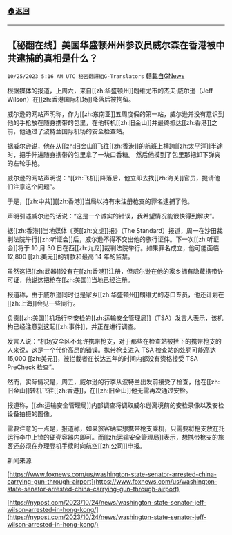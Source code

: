 ###  [:house:返回](README.md)
---


## 【秘翻在线】美国华盛顿州州参议员威尔森在香港被中共逮捕的真相是什么？
`10/25/2023 5:16 AM UTC 秘密翻譯組G-Translators` [轉載自GNews](https://gnews.org/articles/1877415)

根据媒体的报道，上周六，来自[[zh:华盛顿州]]朗维尤市的杰夫·威尔逊（Jeff Wilson）在[[zh:香港国际机场]]降落后被拘留。

威尔逊的网站声明称，作为[[zh:东南亚]]五周度假的第一站，威尔逊并没有意识到他的手枪放在随身携带的包里，在他转机[[zh:旧金山]]并最终抵达[[zh:香港]]之前，他通过了波特兰国际机场的安全检查站。

据威尔逊说，他在从[[zh:旧金山]]飞往[[zh:香港]]的航班上横跨[[zh:太平洋]]半途时，把手伸进随身携带的包里拿了一块口香糖。 然后他摸到了包里那把卸下弹夹的左轮手枪。

威尔逊的网站声明说：“[[zh:飞机]]降落后，他立即去找[[zh:海关]]官员，提请他们注意这个问题”。

于是，[[zh:中共]][[zh:香港]]当局以持有未注册枪支的罪名逮捕了他。

声明引述威尔逊的话说：“这是一个诚实的错误，我希望情况能很快得到解决”。

据[[zh:香港]]当地媒体《英[[zh:文虎]]报》（The Standard）报道，周一在沙田裁判法院举行[[zh:听证会]]后，威尔逊不得不交出他的旅行证件。下一次[[zh:听证会]]将于 10 月 30 日在西[[zh:九龙]]裁判法院举行。如果罪名成立，他可能面临 12,800 [[zh:美元]]的罚款和最高 14 年的监禁。

虽然这把[[zh:武器]]没有在[[zh:香港]]注册，但威尔逊在他的家乡拥有隐藏携带许可证，他说这把枪在[[zh:美国]]当地已经注册。

报道称，由于威尔逊同时也是家乡[[zh:华盛顿州]]朗维尤的港口专员，他还计划在[[zh:上海]]会见一些同行。

负责[[zh:美国]]机场行李安检的[[zh:运输安全管理局]]（TSA）发言人表示，该机构已经注意到这起[[zh:事件]]，并正在进行调查。

发言人说：“机场安全区不允许携带枪支，对于那些在检查站被拦下的携带枪支的人来说，这是一个代价高昂的错误。携带枪支进入 TSA 检查站的处罚可能高达 15,000 [[zh:美元]]，被拦截者在长达五年的时间内都没有资格接受 TSA PreCheck 检查”。

然而，实际情况是，周五，威尔逊的行李从波特兰出发前接受了检查，他在[[zh:旧金山]]转机飞往[[zh:香港]]，在[[zh:旧金山]]他无需再次通过安检。

报道称，[[zh:运输安全管理局]]内部调查将调取威尔逊离境前的安检录像以及安检设备拍摄的图像。

需要注意的一点是，报道称，如果旅客确实想携带枪支乘机，只需要将枪支放在托运行李中上锁的硬壳容器内即可。而[[zh:运输安全管理局]]表示，想携带枪支的旅客还必须在办理登机手续时向航空[[zh:公司]]申报。

新闻来源

[https://www.foxnews.com/us/washington-state-senator-arrested-china-carrying-gun-through-airport](https://www.foxnews.com/us/washington-state-senator-arrested-china-carrying-gun-through-airport)

[https://nypost.com/2023/10/24/news/washington-state-senator-jeff-wilson-arrested-in-hong-kong/](https://nypost.com/2023/10/24/news/washington-state-senator-jeff-wilson-arrested-in-hong-kong/)

